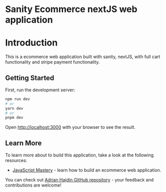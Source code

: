 # Sanity Ecommerce nextJS web application

# Introduction
This is a ecommerce web application built with sanity, nextJS, with full cart functionality and stripe payment functionality.


## Getting Started

First, run the development server:

```bash
npm run dev
# or
yarn dev
# or
pnpm dev
```

Open [http://localhost:3000](http://localhost:3000) with your browser to see the result.

## Learn More

To learn more about to build this application, take a look at the following resources:

- [JavaScript Mastery](https://www.youtube.com/watch?v=4mOkFXyxfsU) - learn how to build an ecommerce web application.

You can check out [Adrian Hajdin GitHub repository](https://github.com/adrianhajdin/ecommerce_sanity_stripe) - your feedback and contributions are welcome!




